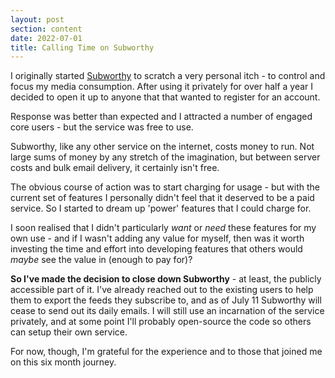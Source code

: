 ```yaml
---
layout: post
section: content
date: 2022-07-01
title: Calling Time on Subworthy
---
```


I originally started [Subworthy](/introducing-subworthy) to scratch a very personal itch - to control and focus my media consumption. After using it privately for over half a year I decided to open it up to anyone that that wanted to register for an account.

Response was better than expected and I attracted a number of engaged core users - but the service was free to use.

Subworthy, like any other service on the internet, costs money to run. Not large sums of money by any stretch of the imagination, but between server costs and bulk email delivery, it certainly isn't free.

The obvious course of action was to start charging for usage - but with the current set of features I personally didn't feel that it deserved to be a paid service. So I started to dream up 'power' features that I could charge for.

I soon realised that I didn't particularly _want_ or _need_ these features for my own use - and if I wasn't adding any value for myself, then was it worth investing the time and effort into developing features that others would _maybe_ see the value in (enough to pay for)?

**So I've made the decision to close down Subworthy** - at least, the publicly accessible part of it. I've already reached out to the existing users to help them to export the feeds they subscribe to, and as of July 11 Subworthy will cease to send out its daily emails. I will still use an incarnation of the service privately, and at some point I'll probably open-source the code so others can setup their own service.

For now, though, I'm grateful for the experience and to those that joined me on this six month journey.
